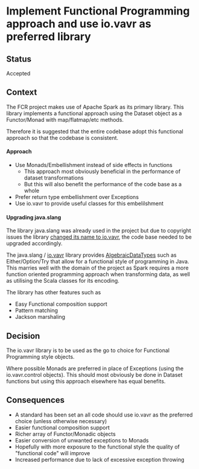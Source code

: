 # Implement Functional Programming approach and use io.vavr as preferred library 

## Status 
Accepted

## Context
The FCR project makes use of Apache Spark as its primary library. This library implements a functional approach using 
the Dataset object as a Functor/Monad with map/flatmap/etc methods.

Therefore it is suggested that the entire codebase adopt this functional approach so that the codebase is consistent.

#### Approach
- Use Monads/Embellishment instead of side effects in functions
    - This approach most obviously beneficial in the performance of dataset transformations
    - But this will also benefit the performance of the code base as a whole 
- Prefer return type embellishment over Exceptions 
- Use io.vavr to provide useful classes for this embelilshment 

#### Upgrading java.slang
The library java.slang was already used in the project but due to copyright issues the library [changed its name to
io.vavr](http://blog.vavr.io/javaslang-changes-name-to-vavr/), the code base needed to be upgraded accordingly.

The java.slang / [io.vavr](http://www.vavr.io/) library provides [AlgebraicDataTypes](https://en.wikipedia.org/wiki/Algebraic_data_type) such as Either/Option/Try that allow for a functional style of 
programming in Java. 
This marries well with the domain of the project as Spark requires a more function oriented programming approach when 
transforming data, as well as utilising the Scala classes for its encoding.

The library has other features such as
- Easy Functional composition support
- Pattern matching
- Jackson marshaling

## Decision
The io.vavr library is to be used as the go to choice for Functional Programming style objects.

Where possible Monads are preferred in place of Exceptions (using the io.vavr.control objects).
This should most obviously be done in Dataset functions but using this approach elsewhere has equal benefits.

## Consequences
- A standard has been set an all code should use io.vavr as the preferred choice (unless otherwise necessary)
- Easier functional composition support
- Richer array of Functor/Monadic objects
- Easier conversion of unwanted exceptions to Monads
- Hopefully with more exposure to the functional style the quality of "functional code" will improve
- Increased performance due to lack of excessive exception throwing